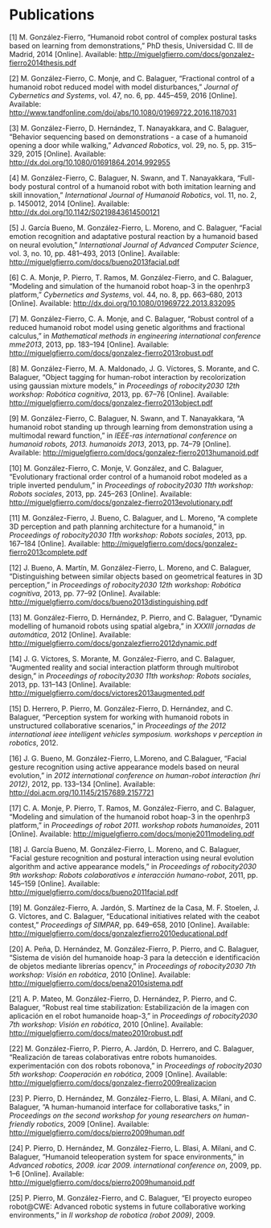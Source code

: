 Publications
============

\[1\] M. González-Fierro, “Humanoid robot control of complex postural tasks based on learning from demonstrations,” PhD thesis, Universidad C. III de Madrid, 2014 \[Online\]. Available: <a href="http://miguelgfierro.com/docs/gonzalez-fierro2014thesis.pdf" class="uri" class="uri">http://miguelgfierro.com/docs/gonzalez-fierro2014thesis.pdf</a>

\[2\] M. González-Fierro, C. Monje, and C. Balaguer, “Fractional control of a humanoid robot reduced model with model disturbances,” *Journal of Cybernetics and Systems*, vol. 47, no. 6, pp. 445–459, 2016 \[Online\]. Available: <a href="http://www.tandfonline.com/doi/abs/10.1080/01969722.2016.1187031" class="uri" class="uri">http://www.tandfonline.com/doi/abs/10.1080/01969722.2016.1187031</a>

\[3\] M. González-Fierro, D. Hernández, T. Nanayakkara, and C. Balaguer, “Behavior sequencing based on demonstrations - a case of a humanoid opening a door while walking,” *Advanced Robotics*, vol. 29, no. 5, pp. 315–329, 2015 \[Online\]. Available: <a href="http://dx.doi.org/10.1080/01691864.2014.992955" class="uri" class="uri">http://dx.doi.org/10.1080/01691864.2014.992955</a>

\[4\] M. González-Fierro, C. Balaguer, N. Swann, and T. Nanayakkara, “Full-body postural control of a humanoid robot with both imitation learning and skill innovation,” *International Journal of Humanoid Robotics*, vol. 11, no. 2, p. 1450012, 2014 \[Online\]. Available: <a href="http://dx.doi.org/10.1142/S0219843614500121" class="uri" class="uri">http://dx.doi.org/10.1142/S0219843614500121</a>

\[5\] J. García Bueno, M. González-Fierro, L. Moreno, and C. Balaguer, “Facial emotion recognition and adaptative postural reaction by a humanoid based on neural evolution,” *International Journal of Advanced Computer Science*, vol. 3, no. 10, pp. 481–493, 2013 \[Online\]. Available: <a href="http://miguelgfierro.com/docs/bueno2013facial.pdf" class="uri" class="uri">http://miguelgfierro.com/docs/bueno2013facial.pdf</a>

\[6\] C. A. Monje, P. Pierro, T. Ramos, M. González-Fierro, and C. Balaguer, “Modeling and simulation of the humanoid robot hoap-3 in the openhrp3 platform,” *Cybernetics and Systems*, vol. 44, no. 8, pp. 663–680, 2013 \[Online\]. Available: <a href="http://dx.doi.org/10.1080/01969722.2013.832095" class="uri" class="uri">http://dx.doi.org/10.1080/01969722.2013.832095</a>

\[7\] M. González-Fierro, C. A. Monje, and C. Balaguer, “Robust control of a reduced humanoid robot model using genetic algorithms and fractional calculus,” in *Mathematical methods in engineering international conference mme2013*, 2013, pp. 183–194 \[Online\]. Available: <a href="http://miguelgfierro.com/docs/gonzalez-fierro2013robust.pdf" class="uri" class="uri">http://miguelgfierro.com/docs/gonzalez-fierro2013robust.pdf</a>

\[8\] M. González-Fierro, M. A. Maldonado, J. G. Víctores, S. Morante, and C. Balaguer, “Object tagging for human-robot interaction by recolorization using gaussian mixture models,” in *Proceedings of robocity2030 12th workshop: Robótica cognitiva*, 2013, pp. 67–76 \[Online\]. Available: <a href="http://miguelgfierro.com/docs/gonzalez-fierro2013object.pdf" class="uri" class="uri">http://miguelgfierro.com/docs/gonzalez-fierro2013object.pdf</a>

\[9\] M. González-Fierro, C. Balaguer, N. Swann, and T. Nanayakkara, “A humanoid robot standing up through learning from demonstration using a multimodal reward function,” in *IEEE-ras international conference on humanoid robots, 2013. humanoids 2013*, 2013, pp. 74–79 \[Online\]. Available: <a href="http://miguelgfierro.com/docs/gonzalez-fierro2013humanoid.pdf" class="uri" class="uri">http://miguelgfierro.com/docs/gonzalez-fierro2013humanoid.pdf</a>

\[10\] M. González-Fierro, C. Monje, V. González, and C. Balaguer, “Evolutionary fractional order control of a humanoid robot modeled as a triple inverted pendulum,” in *Proceedings of robocity2030 11th workshop: Robots sociales*, 2013, pp. 245–263 \[Online\]. Available: <a href="http://miguelgfierro.com/docs/gonzalez-fierro2013evolutionary.pdf" class="uri" class="uri">http://miguelgfierro.com/docs/gonzalez-fierro2013evolutionary.pdf</a>

\[11\] M. González-Fierro, J. Bueno, C. Balaguer, and L. Moreno, “A complete 3D perception and path planning architecture for a humanoid,” in *Proceedings of robocity2030 11th workshop: Robots sociales*, 2013, pp. 167–184 \[Online\]. Available: <a href="http://miguelgfierro.com/docs/gonzalez-fierro2013complete.pdf" class="uri" class="uri">http://miguelgfierro.com/docs/gonzalez-fierro2013complete.pdf</a>

\[12\] J. Bueno, A. Martín, M. González-Fierro, L. Moreno, and C. Balaguer, “Distinguishing between similar objects based on geometrical features in 3D perception,” in *Proceedings of robocity2030 12th workshop: Robótica cognitiva*, 2013, pp. 77–92 \[Online\]. Available: <a href="http://miguelgfierro.com/docs/bueno2013distinguishing.pdf" class="uri" class="uri">http://miguelgfierro.com/docs/bueno2013distinguishing.pdf</a>

\[13\] M. González-Fierro, D. Hernández, P. Pierro, and C. Balaguer, “Dynamic modelling of humanoid robots using spatial algebra,” in *XXXIII jornadas de automática*, 2012 \[Online\]. Available: <a href="http://miguelgfierro.com/docs/gonzalezfierro2012dynamic.pdf" class="uri" class="uri">http://miguelgfierro.com/docs/gonzalezfierro2012dynamic.pdf</a>

\[14\] J. G. Víctores, S. Morante, M. González-Fierro, and C. Balaguer, “Augmented reality and social interaction platform through multirobot design,” in *Proceedings of robocity2030 11th workshop: Robots sociales*, 2013, pp. 131–143 \[Online\]. Available: <a href="http://miguelgfierro.com/docs/victores2013augmented.pdf" class="uri" class="uri">http://miguelgfierro.com/docs/victores2013augmented.pdf</a>

\[15\] D. Herrero, P. Pierro, M. González-Fierro, D. Hernández, and C. Balaguer, “Perception system for working with humanoid robots in unstructured collaborative scenarios,” in *Proceedings of the 2012 international ieee intelligent vehicles symposium. workshops v perception in robotics*, 2012.

\[16\] J. G. Bueno, M. González-Fierro, L.Moreno, and C.Balaguer, “Facial gesture recognition using active appearance models based on neural evolution,” in *2012 international conference on human-robot interaction (hri 2012)*, 2012, pp. 133–134 \[Online\]. Available: <a href="http://doi.acm.org/10.1145/2157689.2157721" class="uri" class="uri">http://doi.acm.org/10.1145/2157689.2157721</a>

\[17\] C. A. Monje, P. Pierro, T. Ramos, M. González-Fierro, and C. Balaguer, “Modeling and simulation of the humanoid robot hoap-3 in the openhrp3 platform,” in *Proceedings of robot 2011. workshop robots humanoides*, 2011 \[Online\]. Available: <a href="http://miguelgfierro.com/docs/monje2011modeling.pdf" class="uri" class="uri">http://miguelgfierro.com/docs/monje2011modeling.pdf</a>

\[18\] J. García Bueno, M. González-Fierro, L. Moreno, and C. Balaguer, “Facial gesture recognition and postural interaction using neural evolution algorithm and active appearance models,” in *Proceedings of robocity2030 9th workshop: Robots colaborativos e interacción humano-robot*, 2011, pp. 145–159 \[Online\]. Available: <a href="http://miguelgfierro.com/docs/bueno2011facial.pdf" class="uri" class="uri">http://miguelgfierro.com/docs/bueno2011facial.pdf</a>

\[19\] M. González-Fierro, A. Jardón, S. Martínez de la Casa, M. F. Stoelen, J. G. Víctores, and C. Balaguer, “Educational initiatives related with the ceabot contest,” *Proceedings of SIMPAR*, pp. 649–658, 2010 \[Online\]. Available: <a href="http://miguelgfierro.com/docs/gonzalezfierro2010educational.pdf" class="uri" class="uri">http://miguelgfierro.com/docs/gonzalezfierro2010educational.pdf</a>

\[20\] A. Peña, D. Hernández, M. González-Fierro, P. Pierro, and C. Balaguer, “Sistema de visión del humanoide hoap-3 para la detección e identificación de objetos mediante librerías opencv,” in *Proceedings of robocity2030 7th workshop: Visión en robótica*, 2010 \[Online\]. Available: <a href="http://miguelgfierro.com/docs/pena2010sistema.pdf" class="uri" class="uri">http://miguelgfierro.com/docs/pena2010sistema.pdf</a>

\[21\] A. P. Mateo, M. González-Fierro, D. Hernández, P. Pierro, and C. Balaguer, “Robust real time stabilization: Estabilización de la imagen con aplicación en el robot humanoide hoap-3,” in *Proceedings of robocity2030 7th workshop: Visión en robótica*, 2010 \[Online\]. Available: <a href="http://miguelgfierro.com/docs/mateo2010robust.pdf" class="uri" class="uri">http://miguelgfierro.com/docs/mateo2010robust.pdf</a>

\[22\] M. González-Fierro, P. Pierro, A. Jardón, D. Herrero, and C. Balaguer, “Realización de tareas colaborativas entre robots humanoides. experimentación con dos robots robonova,” in *Proceedings of robocity2030 5th workshop: Cooperación en robótica*, 2009 \[Online\]. Available: <a href="http://miguelgfierro.com/docs/gonzalez-fierro2009realizacion" class="uri" class="uri">http://miguelgfierro.com/docs/gonzalez-fierro2009realizacion</a>

\[23\] P. Pierro, D. Hernández, M. González-Fierro, L. Blasi, A. Milani, and C. Balaguer, “A human-humanoid interface for collaborative tasks,” in *Proceedings on the second workshop for young researchers on human-friendly robotics*, 2009 \[Online\]. Available: <a href="http://miguelgfierro.com/docs/pierro2009human.pdf" class="uri" class="uri">http://miguelgfierro.com/docs/pierro2009human.pdf</a>

\[24\] P. Pierro, D. Hernández, M. González-Fierro, L. Blasi, A. Milani, and C. Balaguer, “Humanoid teleoperation system for space environments,” in *Advanced robotics, 2009. icar 2009. international conference on*, 2009, pp. 1–6 \[Online\]. Available: <a href="http://miguelgfierro.com/docs/pierro2009humanoid.pdf" class="uri" class="uri">http://miguelgfierro.com/docs/pierro2009humanoid.pdf</a>

\[25\] P. Pierro, M. González-Fierro, and C. Balaguer, “El proyecto europeo robot@CWE: Advanced robotic systems in future collaborative working environments,” in *II workshop de robotica (robot 2009)*, 2009.
